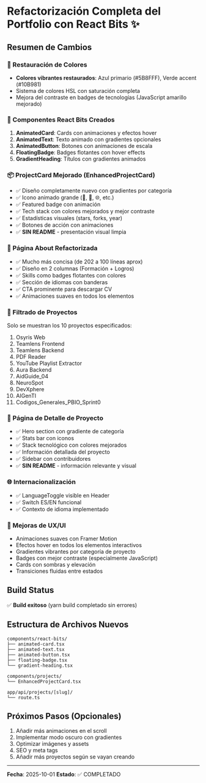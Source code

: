 # Refactorización Completa del Portfolio con React Bits ✨

## Resumen de Cambios

### 🎨 Restauración de Colores
- **Colores vibrantes restaurados**: Azul primario (#5B8FFF), Verde accent (#10B981)
- Sistema de colores HSL con saturación completa
- Mejora del contraste en badges de tecnologías (JavaScript amarillo mejorado)

### 🚀 Componentes React Bits Creados
1. **AnimatedCard**: Cards con animaciones y efectos hover
2. **AnimatedText**: Texto animado con gradientes opcionales
3. **AnimatedButton**: Botones con animaciones de escala
4. **FloatingBadge**: Badges flotantes con hover effects
5. **GradientHeading**: Títulos con gradientes animados

### 📦 ProjectCard Mejorado (EnhancedProjectCard)
- ✅ Diseño completamente nuevo con gradientes por categoría
- ✅ Icono animado grande (🤖, 📡, 🌐, etc.)
- ✅ Featured badge con animación
- ✅ Tech stack con colores mejorados y mejor contraste
- ✅ Estadísticas visuales (stars, forks, year)
- ✅ Botones de acción con animaciones
- ✅ **SIN README** - presentación visual limpia

### 📄 Página About Refactorizada
- ✅ Mucho más concisa (de 202 a 100 líneas aprox)
- ✅ Diseño en 2 columnas (Formación + Logros)
- ✅ Skills como badges flotantes con colores
- ✅ Sección de idiomas con banderas
- ✅ CTA prominente para descargar CV
- ✅ Animaciones suaves en todos los elementos

### 🎯 Filtrado de Proyectos
Solo se muestran los 10 proyectos especificados:
1. Osyris Web
2. Teamlens Frontend
3. Teamlens Backend  
4. PDF Reader
5. YouTube Playlist Extractor
6. Aura Backend
7. AidGuide_04
8. NeuroSpot
9. DevXphere
10. AIGenTI
11. Codigos_Generales_PBIO_Sprint0

### 📑 Página de Detalle de Proyecto
- ✅ Hero section con gradiente de categoría
- ✅ Stats bar con iconos
- ✅ Stack tecnológico con colores mejorados
- ✅ Información detallada del proyecto
- ✅ Sidebar con contribuidores
- ✅ **SIN README** - información relevante y visual

### 🌐 Internacionalización
- ✅ LanguageToggle visible en Header
- ✅ Switch ES/EN funcional
- ✅ Contexto de idioma implementado

### 🎨 Mejoras de UX/UI
- Animaciones suaves con Framer Motion
- Efectos hover en todos los elementos interactivos
- Gradientes vibrantes por categoría de proyecto
- Badges con mejor contraste (especialmente JavaScript)
- Cards con sombras y elevación
- Transiciones fluidas entre estados

## Build Status
✅ **Build exitoso** (yarn build completado sin errores)

## Estructura de Archivos Nuevos
```
components/react-bits/
├── animated-card.tsx
├── animated-text.tsx
├── animated-button.tsx
├── floating-badge.tsx
└── gradient-heading.tsx

components/projects/
└── EnhancedProjectCard.tsx

app/api/projects/[slug]/
└── route.ts
```

## Próximos Pasos (Opcionales)
1. Añadir más animaciones en el scroll
2. Implementar modo oscuro con gradientes
3. Optimizar imágenes y assets
4. SEO y meta tags
5. Añadir más proyectos según se vayan creando

---
**Fecha**: 2025-10-01
**Estado**: ✅ COMPLETADO
